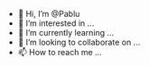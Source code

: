 - 👋 Hi, I’m @Pablu
- 👀 I’m interested in ...
- 🌱 I’m currently learning ...
- 💞️ I’m looking to collaborate on ...
- 📫 How to reach me ...

<!---
Pabluu/Pabluu is a ✨ special ✨ repository because its `README.md` (this file) appears on your GitHub profile.
You can click the Preview link to take a look at your changes.
--->

